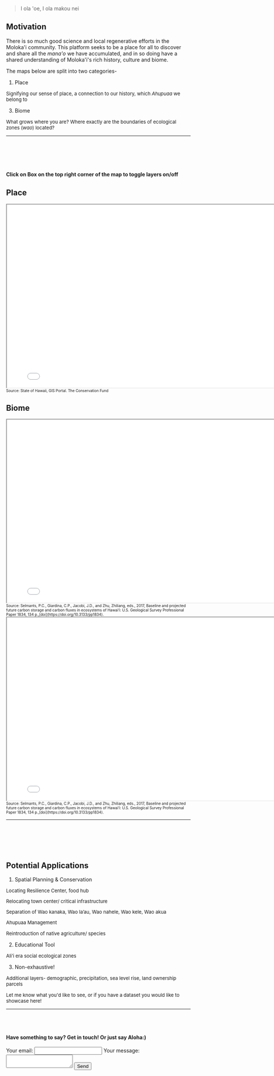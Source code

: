 > I ola 'oe, I ola makou nei

## Motivation

There is so much good science and local regenerative efforts in the Moloka'i community. This platform seeks to be a place for all to discover and share all the *mana'o* we have accumulated, and in so doing have a shared understanding of Moloka'i's rich history, culture and biome.

The maps below are split into two categories-
1. Place

<font size="2"> Signifying our sense of place, a connection to our history, which *Ahupuaa* we belong to </font>
<br>

3. Biome

<font size="2"> What grows where you are? Where exactly are the boundaries of ecological zones (*wao*) located? </font>
<br>

***
<br>
<br>
<br>
<br>

**Click on Box on the top right corner of the map to toggle layers on/off** 

## Place
<iframe src="demo_molokai.html" height="500" width="800"></iframe>
<font size="1"> Source: State of Hawaii, GIS Portal. The Conservation Fund </font>


## Biome
<iframe src="demo_mol_native.html" height="500" width="800"></iframe>
<font size="1"> Source: Selmants, P.C., Giardina, C.P., Jacobi, J.D., and Zhu, Zhiliang, eds., 2017, Baseline and projected future carbon storage and carbon fluxes in ecosystems of Hawai‘i: U.S. Geological Survey Professional Paper 1834, 134 p.,[doi](https://doi.org/10.3133/pp1834). </font>

<iframe src="demo_mol_nat_detl.html" height="500" width="800"></iframe>
<font size="1"> Source: Selmants, P.C., Giardina, C.P., Jacobi, J.D., and Zhu, Zhiliang, eds., 2017, Baseline and projected future carbon storage and carbon fluxes in ecosystems of Hawai‘i: U.S. Geological Survey Professional Paper 1834, 134 p.,[doi](https://doi.org/10.3133/pp1834). </font>

***
<br>
<br>
<br>
<br>

## Potential Applications
1. Spatial Planning & Conservation 

<font size="2">
    
Locating Resilience Center, food hub 

    
Relocating town center/ critical infrastructure

    
Separation of Wao kanaka, Wao la’au, Wao nahele, Wao kele, Wao akua

    
Ahupuaa Management

    
Reintroduction of native agriculture/ species </font>

2. Educational Tool 

<font size="2">
    
Ali’i era social ecological zones </font>

3. Non-exhaustive! 

<font size="2"> 
    
Additional layers- demographic, precipitation, sea level rise, land ownership parcels

Let me know what you'd like to see, or if you have a dataset you would like to showcase here! </font>

***
<br>
<br>

#### Have something to say? Get in touch! Or just say Aloha:)

<form
  action="https://formspree.io/f/mqkngonp"
  method="POST"
>
  <label>
    Your email:
    <input type="email" name="email">
  </label>
  <label>
    Your message:
    <textarea name="message"></textarea>
  </label>
  <!-- your other form fields go here -->
  <button type="submit">Send</button>
</form>
